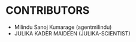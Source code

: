 CONTRIBUTORS
============

 - Milindu Sanoj Kumarage (agentmilindu)
 - JULIKA KADER MAIDEEN (JULIKA-SCIENTIST)